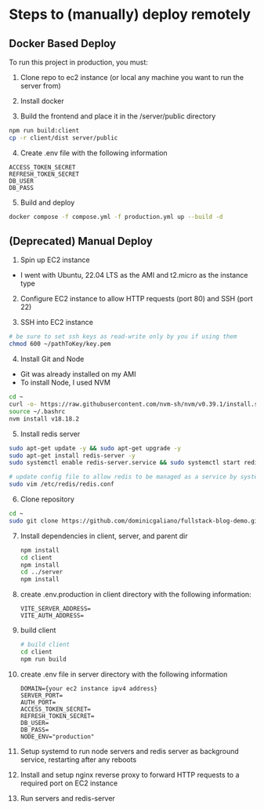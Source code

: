 # Steps to (manually) deploy remotely

## Docker Based Deploy

To run this project in production, you must:

1. Clone repo to ec2 instance (or local any machine you want to run the server from)

2. Install docker

3. Build the frontend and place it in the /server/public directory 

```bash
npm run build:client
cp -r client/dist server/public
```

4. Create .env file with the following information

```.env
ACCESS_TOKEN_SECRET
REFRESH_TOKEN_SECRET
DB_USER
DB_PASS
```

5. Build and deploy 

```bash
docker compose -f compose.yml -f production.yml up --build -d
```

## (Deprecated) Manual Deploy

1. Spin up EC2 instance

- I went with Ubuntu, 22.04 LTS as the AMI and t2.micro as the instance type

2. Configure EC2 instance to allow HTTP requests (port 80) and SSH (port 22)

3. SSH into EC2 instance

```bash
# be sure to set ssh keys as read-write only by you if using them
chmod 600 ~/pathToKey/key.pem
```

4. Install Git and Node

- Git was already installed on my AMI
- To install Node, I used NVM

```bash
cd ~
curl -o- https://raw.githubusercontent.com/nvm-sh/nvm/v0.39.1/install.sh | bash
source ~/.bashrc
nvm install v18.18.2
```

5. Install redis server

```bash
sudo apt-get update -y && sudo apt-get upgrade -y
sudo apt-get install redis-server -y
sudo systemctl enable redis-server.service && sudo systemctl start redis-server.service

# update config file to allow redis to be managed as a service by systemd (more info here: https://www.digitalocean.com/community/tutorials/how-to-install-and-secure-redis-on-ubuntu-22-04)
sudo vim /etc/redis/redis.conf
```

6. Clone repository

```bash
cd ~
sudo git clone https://github.com/dominicgaliano/fullstack-blog-demo.git
```

7. Install dependencies in client, server, and parent dir

   ```bash
   npm install
   cd client
   npm install
   cd ../server
   npm install
   ```

8. create .env.production in client directory with the following information:

   ```
   VITE_SERVER_ADDRESS=
   VITE_AUTH_ADDRESS=
   ```

9. build client

   ```bash
   # build client
   cd client
   npm run build
   ```

10. create .env file in server directory with the following information

    ```
    DOMAIN={your ec2 instance ipv4 address}
    SERVER_PORT=
    AUTH_PORT=
    ACCESS_TOKEN_SECRET=
    REFRESH_TOKEN_SECRET=
    DB_USER=
    DB_PASS=
    NODE_ENV="production"
    ```

11. Setup systemd to run node servers and redis server as background service, restarting after any reboots

12. Install and setup nginx reverse proxy to forward HTTP requests to a required port on EC2 instance

13. Run servers and redis-server

